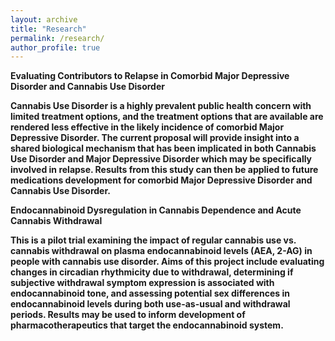 ```yaml
---
layout: archive
title: "Research"
permalink: /research/
author_profile: true
---
```


<b>Evaluating Contributors to Relapse in Comorbid Major Depressive Disorder and Cannabis Use Disorder<b>

Cannabis Use Disorder is a highly prevalent public health concern with limited treatment options, and the
treatment options that are available are rendered less effective in the likely incidence of comorbid Major
Depressive Disorder. The current proposal will provide insight into a shared biological mechanism that has
been implicated in both Cannabis Use Disorder and Major Depressive Disorder which may be specifically
involved in relapse. Results from this study can then be applied to future medications development for
comorbid Major Depressive Disorder and Cannabis Use Disorder.


<b>Endocannabinoid Dysregulation in Cannabis Dependence and Acute Cannabis Withdrawal</b>

This is a pilot trial examining the impact of regular cannabis use vs. cannabis withdrawal on plasma endocannabinoid levels (AEA, 2-AG) in people with cannabis use disorder. Aims of this project include evaluating changes in circadian rhythmicity due to withdrawal, determining if subjective withdrawal symptom expression is associated with endocannabinoid tone, and assessing potential sex differences in endocannabinoid levels during both use-as-usual and withdrawal periods. Results may be used to inform development of pharmacotherapeutics that target the endocannabinoid system.